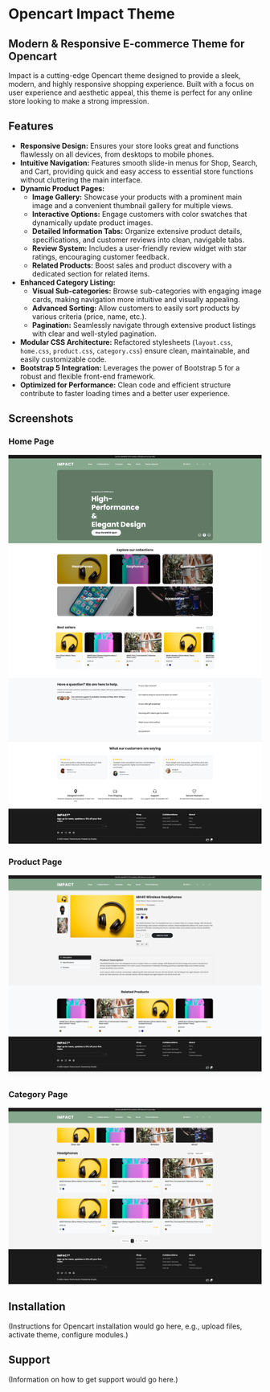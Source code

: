 # Opencart Impact Theme

## Modern & Responsive E-commerce Theme for Opencart

Impact is a cutting-edge Opencart theme designed to provide a sleek, modern, and highly responsive shopping experience. Built with a focus on user experience and aesthetic appeal, this theme is perfect for any online store looking to make a strong impression.

## Features

*   **Responsive Design:** Ensures your store looks great and functions flawlessly on all devices, from desktops to mobile phones.
*   **Intuitive Navigation:** Features smooth slide-in menus for Shop, Search, and Cart, providing quick and easy access to essential store functions without cluttering the main interface.
*   **Dynamic Product Pages:**
    *   **Image Gallery:** Showcase your products with a prominent main image and a convenient thumbnail gallery for multiple views.
    *   **Interactive Options:** Engage customers with color swatches that dynamically update product images.
    *   **Detailed Information Tabs:** Organize extensive product details, specifications, and customer reviews into clean, navigable tabs.
    *   **Review System:** Includes a user-friendly review widget with star ratings, encouraging customer feedback.
    *   **Related Products:** Boost sales and product discovery with a dedicated section for related items.
*   **Enhanced Category Listing:**
    *   **Visual Sub-categories:** Browse sub-categories with engaging image cards, making navigation more intuitive and visually appealing.
    *   **Advanced Sorting:** Allow customers to easily sort products by various criteria (price, name, etc.).
    *   **Pagination:** Seamlessly navigate through extensive product listings with clear and well-styled pagination.
*   **Modular CSS Architecture:** Refactored stylesheets (`layout.css`, `home.css`, `product.css`, `category.css`) ensure clean, maintainable, and easily customizable code.
*   **Bootstrap 5 Integration:** Leverages the power of Bootstrap 5 for a robust and flexible front-end framework.
*   **Optimized for Performance:** Clean code and efficient structure contribute to faster loading times and a better user experience.

## Screenshots

### Home Page

![Home Page](screenshots/home.png)

### Product Page

![Product Page](screenshots/product-page.png)

### Category Page

![Category Page](screenshots/category-page.png)

## Installation

(Instructions for Opencart installation would go here, e.g., upload files, activate theme, configure modules.)

## Support

(Information on how to get support would go here.)
